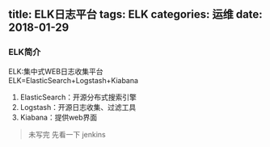 title: ELK日志平台
tags: ELK
categories: 运维
date: 2018-01-29
---
### ELK简介
ELK:集中式WEB日志收集平台  
ELK=ElasticSearch+Logstash+Kiabana
1. ElasticSearch：开源分布式搜索引擎
1. Logstash：开源日志收集、过滤工具
1. Kiabana：提供web界面
<!-- more -->

> 未写完 先看一下 jenkins 